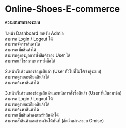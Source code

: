 # Online-Shoes-E-commerce

<b>ความสามารถของระบบ</b><br />
<br />
1.หน้า Dashboard สาหรับ Admin<br />
สามารถ Login / Logout ได้<br />
สามารถจัดการสินค้าได้<br />
สามารถเพิ่มสินค้าได้<br />
สามารถดูของมูลการสั่งสินค้าของ User ได้<br />
สามารถแก้ไขสถานะ การสั่งซื้อได้<br />
<br />
2.หน้าเว็บส่วนของข้อมูลสินค้า (User ทั่วไปที่ไม่ได้เข้าสู่ระบบ)<br />
สามารถดูรายละเอียดสินค้าได้<br />
สามารถค้นหาสินค้าได้<br />
<br />
3.หน้าเว็บส่วนของข้อมูลสินค้าและหน้าการสั่งซื้อสินค้า (User ที่เป็นสมาชิก)<br />
สามารถ Login / Logout ได้<br />
สามารถดูรายละเอียดสินค้าได้<br />
สามารถค้นหาสินค้าได้<br />
สามารถเพิ่มสินค้าลงตะกร้าสินค้าได้<br />
สามารถสั่งสินค้าและชาระเงินได้ทันที (ตัดเงินผ่านระบบ Omise)<br />
